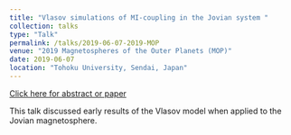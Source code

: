 ```yaml
---
title: "Vlasov simulations of MI-coupling in the Jovian system "
collection: talks
type: "Talk"
permalink: /talks/2019-06-07-2019-MOP
venue: "2019 Magnetospheres of the Outer Planets (MOP)"
date: 2019-06-07
location: "Tohoku University, Sendai, Japan"
---
```


[Click here for abstract or paper](http://pparc.tohoku.ac.jp/sympo/mop/)

This talk discussed early results of the Vlasov model when applied to the Jovian magnetosphere.
